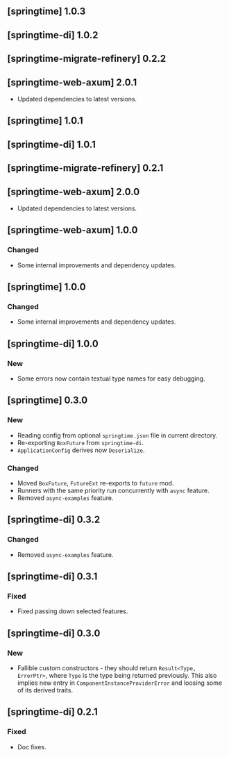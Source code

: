 ## [springtime] 1.0.3

## [springtime-di] 1.0.2

## [springtime-migrate-refinery] 0.2.2

## [springtime-web-axum] 2.0.1

* Updated dependencies to latest versions.

## [springtime] 1.0.1

## [springtime-di] 1.0.1

## [springtime-migrate-refinery] 0.2.1

## [springtime-web-axum] 2.0.0

* Updated dependencies to latest versions.

## [springtime-web-axum] 1.0.0

### Changed

* Some internal improvements and dependency updates.

## [springtime] 1.0.0

### Changed

* Some internal improvements and dependency updates.

## [springtime-di] 1.0.0

### New

* Some errors now contain textual type names for easy debugging.

## [springtime] 0.3.0

### New

* Reading config from optional `springtime.json` file in current directory.
* Re-exporting `BoxFuture` from `springtime-di`.
* `ApplicationConfig` derives now `Deserialize`.

### Changed

* Moved `BoxFuture`, `FutureExt` re-exports to `future` mod.
* Runners with the same priority run concurrently with `async` feature.
* Removed `async-examples` feature.

## [springtime-di] 0.3.2

### Changed

* Removed `async-examples` feature.

## [springtime-di] 0.3.1

### Fixed

* Fixed passing down selected features.

## [springtime-di] 0.3.0

### New

* Fallible custom constructors - they should return `Result<Type, ErrorPtr>`,
  where `Type` is the type being returned previously. This also implies new
  entry
  in `ComponentInstanceProviderError` and loosing some of its derived traits.

## [springtime-di] 0.2.1

### Fixed

* Doc fixes.
